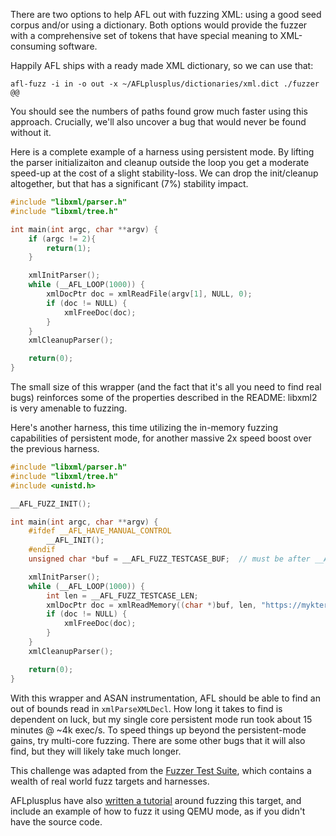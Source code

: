 There are two options to help AFL out with fuzzing XML: using a good seed corpus and/or using a dictionary. Both options
would provide the fuzzer with a comprehensive set of tokens that have special meaning to XML-consuming software.

Happily AFL ships with a ready made XML dictionary, so we can use that:

    afl-fuzz -i in -o out -x ~/AFLplusplus/dictionaries/xml.dict ./fuzzer @@

You should see the numbers of paths found grow much faster using this approach. Crucially, we'll also uncover a bug that
would never be found without it.

Here is a complete example of a harness using persistent mode. By lifting the parser initializaiton and cleanup outside
the loop you get a moderate speed-up at the cost of a slight stability-loss. We can drop the init/cleanup altogether,
but that has a significant (7%) stability impact.

```c
#include "libxml/parser.h"
#include "libxml/tree.h"

int main(int argc, char **argv) {
    if (argc != 2){
        return(1);
    }

    xmlInitParser();
    while (__AFL_LOOP(1000)) {
        xmlDocPtr doc = xmlReadFile(argv[1], NULL, 0);
        if (doc != NULL) {
            xmlFreeDoc(doc);
        }
    }
    xmlCleanupParser();

    return(0);
}
```

The small size of this wrapper (and the fact that it's all you need to find real bugs) reinforces some of the properties
described in the README: libxml2 is very amenable to fuzzing.

Here's another harness, this time utilizing the in-memory fuzzing capabilities of persistent mode, for another massive
2x speed boost over the previous harness.

```c
#include "libxml/parser.h"
#include "libxml/tree.h"
#include <unistd.h>

__AFL_FUZZ_INIT();

int main(int argc, char **argv) {
    #ifdef __AFL_HAVE_MANUAL_CONTROL
        __AFL_INIT();
    #endif
    unsigned char *buf = __AFL_FUZZ_TESTCASE_BUF;  // must be after __AFL_INIT

    xmlInitParser();
    while (__AFL_LOOP(1000)) {
        int len = __AFL_FUZZ_TESTCASE_LEN;
        xmlDocPtr doc = xmlReadMemory((char *)buf, len, "https://mykter.com", NULL, 0);
        if (doc != NULL) {
            xmlFreeDoc(doc);
        }
    }
    xmlCleanupParser();

    return(0);
}
```

With this wrapper and ASAN instrumentation, AFL should be able to find an out of bounds read in `xmlParseXMLDecl`. How
long it takes to find is dependent on luck, but my single core persistent mode run took about 15 minutes @ ~4k exec/s.
To speed things up beyond the persistent-mode gains, try multi-core fuzzing. There are some other bugs that it will also
find, but they will likely take much longer.

This challenge was adapted from the [Fuzzer Test Suite](https://github.com/google/fuzzer-test-suite/), which contains a
wealth of real world fuzz targets and harnesses.

AFLplusplus have also [written a tutorial](https://aflplus.plus/docs/tutorials/libxml2_tutorial/) around fuzzing this
target, and include an example of how to fuzz it using QEMU mode, as if you didn't have the source code.
